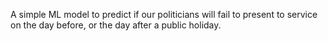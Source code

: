 A simple ML model to predict if our politicians will fail to present to service on the day before, or the day after a public holiday.
